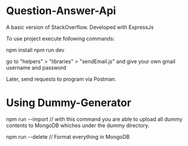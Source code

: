 # Question-Answer-Api
A basic version of StackOverflow. Developed with ExpressJs


To use project execute following commands:

npm install
npm run dev


go to "helpers" > "libraries" > "sendEmail.js" and give your own gmail username and password


Later, send requests to program via Postman.


# Using Dummy-Generator

npm run --import // with this command you are able to upload all dummy contents to MongoDB whiches under the dummy directory.

npm run --delete // Format everything in MongoDB 
